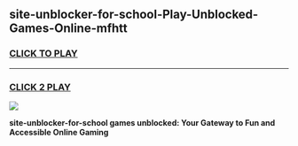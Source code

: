 
## site-unblocker-for-school-Play-Unblocked-Games-Online-mfhtt
<h3>
<a href="https://premium76.site?title=site-unblocker-for-school&ref=25A">CLICK TO PLAY</a></h3>
<hr>

<h3>
<a href="https://premium76.site?title=site-unblocker-for-school&ref=25A">CLICK 2 PLAY</a>
  
</h3>

<a href="https://premium76.site?title=site-unblocker-for-school&ref=25A"><img src="https://clearcache.store/games.png"></a>


**site-unblocker-for-school games unblocked: Your Gateway to Fun and Accessible Online Gaming**
